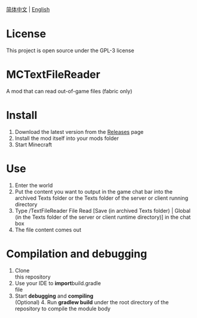 [简体中文](./README_CN.md) | [English](./README.md)

# License
This project is open source under the GPL-3 license

# MCTextFileReader
A mod that can read out-of-game files (fabric only)

# Install
1. Download the latest version from the [Releases](https://github.com/TheColdWorld/MCTextFileReader/releases) page
2. Install the mod itself into your mods folder
3. Start Minecraft

# Use
1. Enter the world<br>
2. Put the content you want to output in the game chat bar into the archived Texts folder or the Texts folder of the server or client running directory<br>
3. Type /TextFileReader File Read [Save (in archived Texts folder) | Global (in the Texts folder of the server or client runtime directory)] in the chat box
4. The file content comes out

# Compilation and debugging
1. Clone <br>this repository
2. Use your IDE to **import**build.gradle <br>file
3. Start **debugging** and **compiling**<br>
(Optional) 4. Run **gradlew build**  under the root directory of the repository to compile the module body